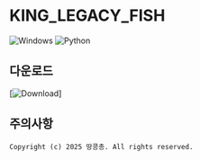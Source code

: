 # KING_LEGACY_FISH
![Windows](https://img.shields.io/badge/Platform-Windows-blue?logo=windows&logoColor=white)
![Python](https://img.shields.io/badge/Made%20with-Python-3776AB?logo=python&logoColor=white)

## 다운로드
[![Download](https://github.com/cookieiscrispy-coder/KING_LEGACY_FISH/releases/tag/v0.0)]

## 주의사항
```
Copyright (c) 2025 땅콩총. All rights reserved.
```
